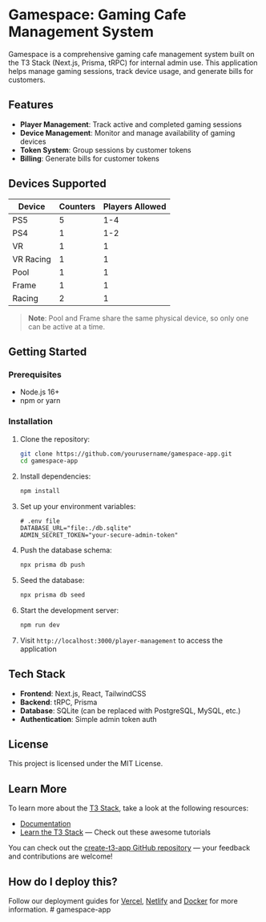 # Gamespace: Gaming Cafe Management System

Gamespace is a comprehensive gaming cafe management system built on the T3 Stack (Next.js, Prisma, tRPC) for internal admin use. This application helps manage gaming sessions, track device usage, and generate bills for customers.

## Features

- **Player Management**: Track active and completed gaming sessions
- **Device Management**: Monitor and manage availability of gaming devices
- **Token System**: Group sessions by customer tokens
- **Billing**: Generate bills for customer tokens

## Devices Supported

| Device | Counters | Players Allowed |
|--------|----------|----------------|
| PS5 | 5 | 1-4 |
| PS4 | 1 | 1-2 |
| VR | 1 | 1 |
| VR Racing | 1 | 1 |
| Pool | 1 | 1 |
| Frame | 1 | 1 |
| Racing | 2 | 1 |

> **Note**: Pool and Frame share the same physical device, so only one can be active at a time.

## Getting Started

### Prerequisites

- Node.js 16+ 
- npm or yarn

### Installation

1. Clone the repository:
   ```bash
   git clone https://github.com/yourusername/gamespace-app.git
   cd gamespace-app
   ```

2. Install dependencies:
   ```bash
   npm install
   ```

3. Set up your environment variables:
   ```
   # .env file
   DATABASE_URL="file:./db.sqlite"
   ADMIN_SECRET_TOKEN="your-secure-admin-token"
   ```

4. Push the database schema:
   ```bash
   npx prisma db push
   ```

5. Seed the database:
   ```bash
   npx prisma db seed
   ```

6. Start the development server:
   ```bash
   npm run dev
   ```

7. Visit `http://localhost:3000/player-management` to access the application

## Tech Stack

- **Frontend**: Next.js, React, TailwindCSS
- **Backend**: tRPC, Prisma
- **Database**: SQLite (can be replaced with PostgreSQL, MySQL, etc.)
- **Authentication**: Simple admin token auth

## License

This project is licensed under the MIT License.

## Learn More

To learn more about the [T3 Stack](https://create.t3.gg/), take a look at the following resources:

- [Documentation](https://create.t3.gg/)
- [Learn the T3 Stack](https://create.t3.gg/en/faq#what-learning-resources-are-currently-available) — Check out these awesome tutorials

You can check out the [create-t3-app GitHub repository](https://github.com/t3-oss/create-t3-app) — your feedback and contributions are welcome!

## How do I deploy this?

Follow our deployment guides for [Vercel](https://create.t3.gg/en/deployment/vercel), [Netlify](https://create.t3.gg/en/deployment/netlify) and [Docker](https://create.t3.gg/en/deployment/docker) for more information.
#   g a m e s p a c e - a p p 
 
 